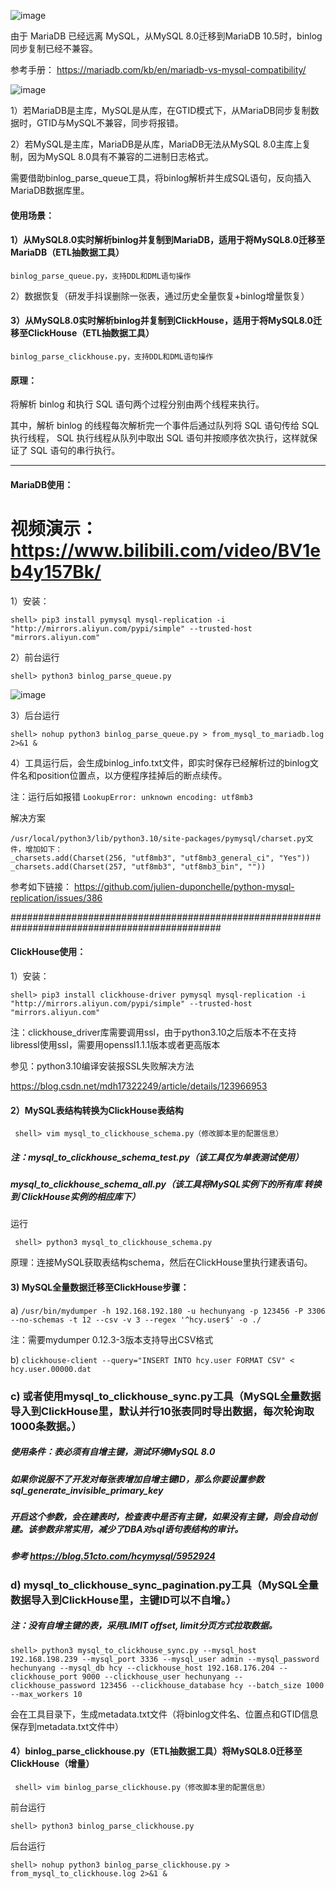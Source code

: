 ![image](https://s2.51cto.com/images/202306/13bd1a445f0874cc06e869444d718a0f2cf32f.png?x-oss-process=image/watermark,size_14,text_QDUxQ1RP5Y2a5a6i,color_FFFFFF,t_30,g_se,x_10,y_10,shadow_20,type_ZmFuZ3poZW5naGVpdGk=/format,webp)

由于 MariaDB 已经远离 MySQL，从MySQL 8.0迁移到MariaDB 10.5时，binlog同步复制已经不兼容。

参考手册： https://mariadb.com/kb/en/mariadb-vs-mysql-compatibility/

![image](https://s2.51cto.com/images/202306/d9f040596cfa78d7ca3022f68dc63d9b19bdf7.png?x-oss-process=image/watermark,size_14,text_QDUxQ1RP5Y2a5a6i,color_FFFFFF,t_30,g_se,x_10,y_10,shadow_20,type_ZmFuZ3poZW5naGVpdGk=/format,webp)

1）若MariaDB是主库，MySQL是从库，在GTID模式下，从MariaDB同步复制数据时，GTID与MySQL不兼容，同步将报错。

2）若MySQL是主库，MariaDB是从库，MariaDB无法从MySQL 8.0主库上复制，因为MySQL 8.0具有不兼容的二进制日志格式。

需要借助binlog_parse_queue工具，将binlog解析并生成SQL语句，反向插入MariaDB数据库里。

#### 使用场景：

#### 1）从MySQL8.0实时解析binlog并复制到MariaDB，适用于将MySQL8.0迁移至MariaDB（ETL抽数据工具）
    binlog_parse_queue.py，支持DDL和DML语句操作

2）数据恢复（研发手抖误删除一张表，通过历史全量恢复+binlog增量恢复）

#### 3）从MySQL8.0实时解析binlog并复制到ClickHouse，适用于将MySQL8.0迁移至ClickHouse（ETL抽数据工具）
    binlog_parse_clickhouse.py，支持DDL和DML语句操作

#### 原理：

将解析 binlog 和执行 SQL 语句两个过程分别由两个线程来执行。

其中，解析 binlog 的线程每次解析完一个事件后通过队列将 SQL 语句传给 SQL 执行线程，
SQL 执行线程从队列中取出 SQL 语句并按顺序依次执行，这样就保证了 SQL 语句的串行执行。

-----------------------------------
#### MariaDB使用：
# 视频演示：https://www.bilibili.com/video/BV1eb4y157Bk/
1）安装： 

```shell> pip3 install pymysql mysql-replication -i "http://mirrors.aliyun.com/pypi/simple" --trusted-host "mirrors.aliyun.com"```

2）前台运行

```shell> python3 binlog_parse_queue.py```

![image](https://s2.51cto.com/images/202306/b3c971e530888984170795dda364cf2a683235.png?x-oss-process=image/watermark,size_14,text_QDUxQ1RP5Y2a5a6i,color_FFFFFF,t_30,g_se,x_10,y_10,shadow_20,type_ZmFuZ3poZW5naGVpdGk=/format,webp)

3）后台运行

```shell> nohup python3 binlog_parse_queue.py > from_mysql_to_mariadb.log 2>&1 &```

4）工具运行后，会生成binlog_info.txt文件，即实时保存已经解析过的binlog文件名和position位置点，以方便程序挂掉后的断点续传。


注：运行后如报错 ```LookupError: unknown encoding: utf8mb3```

解决方案

```
/usr/local/python3/lib/python3.10/site-packages/pymysql/charset.py文件，增加如下：
_charsets.add(Charset(256, "utf8mb3", "utf8mb3_general_ci", "Yes"))
_charsets.add(Charset(257, "utf8mb3", "utf8mb3_bin", ""))
```

参考如下链接：
https://github.com/julien-duponchelle/python-mysql-replication/issues/386

##############################################################################################
#### ClickHouse使用：
1）安装： 

```shell> pip3 install clickhouse-driver pymysql mysql-replication -i "http://mirrors.aliyun.com/pypi/simple" --trusted-host "mirrors.aliyun.com"```

注：clickhouse_driver库需要调用ssl，由于python3.10之后版本不在支持libressl使用ssl，需要用openssl1.1.1版本或者更高版本

参见：python3.10编译安装报SSL失败解决方法

https://blog.csdn.net/mdh17322249/article/details/123966953

#### 2）MySQL表结构转换为ClickHouse表结构
``` shell> vim mysql_to_clickhouse_schema.py（修改脚本里的配置信息）```

##### 注：mysql_to_clickhouse_schema_test.py（该工具仅为单表测试使用）
#####     mysql_to_clickhouse_schema_all.py（该工具将MySQL实例下的所有库 转换到 ClickHouse实例的相应库下）

运行

``` shell> python3 mysql_to_clickhouse_schema.py```

原理：连接MySQL获取表结构schema，然后在ClickHouse里执行建表语句。

#### 3) MySQL全量数据迁移至ClickHouse步骤：

a) ```/usr/bin/mydumper -h 192.168.192.180 -u hechunyang -p 123456 -P 3306 --no-schemas -t 12 --csv -v 3 --regex '^hcy.user$' -o ./```

注：需要mydumper 0.12.3-3版本支持导出CSV格式

b) ```clickhouse-client --query="INSERT INTO hcy.user FORMAT CSV" < hcy.user.00000.dat```

### c) 或者使用mysql_to_clickhouse_sync.py工具（MySQL全量数据导入到ClickHouse里，默认并行10张表同时导出数据，每次轮询取1000条数据。）

##### 使用条件：表必须有自增主键，测试环境MySQL 8.0

##### 如果你说服不了开发对每张表增加自增主键ID，那么你要设置参数sql_generate_invisible_primary_key​​​
##### 开启这个参数，会在建表时，检查表中是否有主键，如果没有主键，则会自动创建。该参数非常实用，减少了DBA对sql语句表结构的审计。
##### 参考 https://blog.51cto.com/hcymysql/5952924

### d) mysql_to_clickhouse_sync_pagination.py工具（MySQL全量数据导入到ClickHouse里，主键ID可以不自增。）

##### 注：没有自增主键的表，采用LIMIT offset, limit分页方式拉取数据。

```shell> python3 mysql_to_clickhouse_sync.py --mysql_host 192.168.198.239 --mysql_port 3336 --mysql_user admin --mysql_password hechunyang --mysql_db hcy --clickhouse_host 192.168.176.204 --clickhouse_port 9000 --clickhouse_user hechunyang --clickhouse_password 123456 --clickhouse_database hcy --batch_size 1000 --max_workers 10```

会在工具目录下，生成metadata.txt文件（将binlog文件名、位置点和GTID信息保存到metadata.txt文件中）

#### 4）binlog_parse_clickhouse.py（ETL抽数据工具）将MySQL8.0迁移至ClickHouse（增量）
``` shell> vim binlog_parse_clickhouse.py（修改脚本里的配置信息）```

前台运行

```shell> python3 binlog_parse_clickhouse.py```

后台运行

```shell> nohup python3 binlog_parse_clickhouse.py > from_mysql_to_clickhouse.log 2>&1 &```




